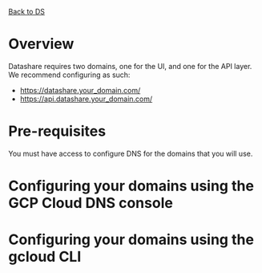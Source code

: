 [Back to DS](./README.md)

# Overview
Datashare requires two domains, one for the UI, and one for the API layer. We recommend configuring as such:
- https://datashare.your_domain.com/
- https://api.datashare.your_domain.com/

# Pre-requisites
You must have access to configure DNS for the domains that you will use.

# Configuring your domains using the GCP Cloud DNS console

# Configuring your domains using the gcloud CLI
